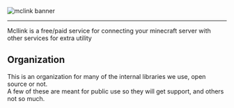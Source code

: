 <div>
<img alt="mclink banner" src="https://i.imgur.com/n9AQgpF.png" align="center" />
</div> 

---

Mcllink is a free/paid service for connecting your minecraft server with other services for extra utility

## Organization

This is an organization for many of the internal libraries we use, open source or not.  
A few of these are meant for public use so they will get support, and others not so much.